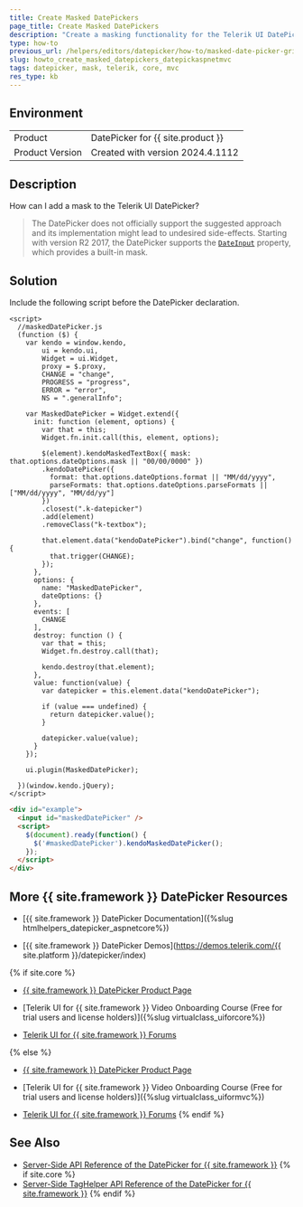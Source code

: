 ```yaml
---
title: Create Masked DatePickers
page_title: Create Masked DatePickers
description: "Create a masking functionality for the Telerik UI DatePicker in {{ site.framework }} applications."
type: how-to
previous_url: /helpers/editors/datepicker/how-to/masked-date-picker-grid, /html-helpers/editors/datepicker/how-to/masked-date-picker-grid
slug: howto_create_masked_datepickers_datepickaspnetmvc
tags: datepicker, mask, telerik, core, mvc
res_type: kb
---
```


## Environment

<table>
 <tr>
  <td>Product</td>
  <td>DatePicker for {{ site.product }}</td>
 </tr>
 <tr>
  <td>Product Version</td>
  <td>Created with version 2024.4.1112</td>
 </tr>
</table>

## Description

How can I add a mask to the Telerik UI DatePicker?

> The DatePicker does not officially support the suggested approach and its implementation might lead to undesired side-effects. Starting with version R2 2017, the DatePicker supports the [`DateInput`](/api/kendo.mvc.ui.fluent/datepickerbuilder#dateinput) property, which provides a built-in mask.

## Solution

Include the following script before the DatePicker declaration.

```JS
<script>
  //maskedDatePicker.js
  (function ($) {
    var kendo = window.kendo,
        ui = kendo.ui,
        Widget = ui.Widget,
        proxy = $.proxy,
        CHANGE = "change",
        PROGRESS = "progress",
        ERROR = "error",
        NS = ".generalInfo";

    var MaskedDatePicker = Widget.extend({
      init: function (element, options) {
        var that = this;
        Widget.fn.init.call(this, element, options);

        $(element).kendoMaskedTextBox({ mask: that.options.dateOptions.mask || "00/00/0000" })
        .kendoDatePicker({
          format: that.options.dateOptions.format || "MM/dd/yyyy",
          parseFormats: that.options.dateOptions.parseFormats || ["MM/dd/yyyy", "MM/dd/yy"]
        })
        .closest(".k-datepicker")
        .add(element)
        .removeClass("k-textbox");

        that.element.data("kendoDatePicker").bind("change", function() {
          that.trigger(CHANGE);
        });
      },
      options: {
        name: "MaskedDatePicker",
        dateOptions: {}
      },
      events: [
        CHANGE
      ],
      destroy: function () {
        var that = this;
        Widget.fn.destroy.call(that);

        kendo.destroy(that.element);
      },
      value: function(value) {
        var datepicker = this.element.data("kendoDatePicker");

        if (value === undefined) {
          return datepicker.value();
        }

        datepicker.value(value);
      }
    });

    ui.plugin(MaskedDatePicker);

  })(window.kendo.jQuery);
</script>
```
```HTML
<div id="example">
  <input id="maskedDatePicker" />
  <script>
    $(document).ready(function() {
      $('#maskedDatePicker').kendoMaskedDatePicker();
    });
  </script>
</div>
```

## More {{ site.framework }} DatePicker Resources

* [{{ site.framework }} DatePicker Documentation]({%slug htmlhelpers_datepicker_aspnetcore%})

* [{{ site.framework }} DatePicker Demos](https://demos.telerik.com/{{ site.platform }}/datepicker/index)

{% if site.core %}
* [{{ site.framework }} DatePicker Product Page](https://www.telerik.com/aspnet-core-ui/date-and-time-pickers)

* [Telerik UI for {{ site.framework }} Video Onboarding Course (Free for trial users and license holders)]({%slug virtualclass_uiforcore%})

* [Telerik UI for {{ site.framework }} Forums](https://www.telerik.com/forums/aspnet-core-ui)

{% else %}
* [{{ site.framework }} DatePicker Product Page](https://www.telerik.com/aspnet-mvc/datepicker)

* [Telerik UI for {{ site.framework }} Video Onboarding Course (Free for trial users and license holders)]({%slug virtualclass_uiformvc%})

* [Telerik UI for {{ site.framework }} Forums](https://www.telerik.com/forums/aspnet-mvc)
{% endif %}

## See Also

* [Server-Side API Reference of the DatePicker for {{ site.framework }}](/api/datepicker)
{% if site.core %}
* [Server-Side TagHelper API Reference of the DatePicker for {{ site.framework }}](/api/taghelpers/datepicker)
{% endif %}
